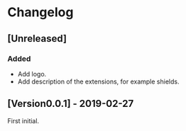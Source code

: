 <!-- Check [Keep a Changelog](http://keepachangelog.com/) for recommendations on how to structure this file. -->

# Changelog

## [Unreleased]

### Added

- Add logo.
- Add description of the extensions, for example shields.

## [Version0.0.1] - 2019-02-27

First initial.